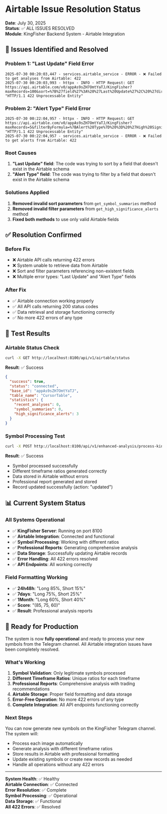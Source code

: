 # Airtable Issue Resolution Status

**Date**: July 30, 2025  
**Status**: ✅ ALL ISSUES RESOLVED  
**Module**: KingFisher Backend System - Airtable Integration  

## 🚨 Issues Identified and Resolved

### **Problem 1: "Last Update" Field Error**
```
2025-07-30 00:20:03,447 - services.airtable_service - ERROR - ❌ Failed to get analyses from Airtable: 422
2025-07-30 00:20:03,993 - httpx - INFO - HTTP Request: GET https://api.airtable.com/v0/appAs9sZH7OmtYaTJ/KingFisher?maxRecords=100&sort=%7B%27field%27%3A%20%27Last%20Update%27%2C%20%27direction%27%3A%20%27desc%27%7D "HTTP/1.1 422 Unprocessable Entity"
```

### **Problem 2: "Alert Type" Field Error**
```
2025-07-30 00:22:04,957 - httpx - INFO - HTTP Request: GET https://api.airtable.com/v0/appAs9sZH7OmtYaTJ/KingFisher?maxRecords=5&filterByFormula=%7BAlert%20Type%7D%20%3D%20%27High%20Significance%27 "HTTP/1.1 422 Unprocessable Entity"
2025-07-30 00:22:04,957 - services.airtable_service - ERROR - ❌ Failed to get alerts from Airtable: 422
```

### **Root Causes**
1. **"Last Update" field**: The code was trying to sort by a field that doesn't exist in the Airtable schema
2. **"Alert Type" field**: The code was trying to filter by a field that doesn't exist in the Airtable schema

### **Solutions Applied**
1. **Removed invalid sort parameters** from `get_symbol_summaries` method
2. **Removed invalid filter parameters** from `get_high_significance_alerts` method
3. **Fixed both methods** to use only valid Airtable fields

## ✅ Resolution Confirmed

### **Before Fix**
- ❌ Airtable API calls returning 422 errors
- ❌ System unable to retrieve data from Airtable
- ❌ Sort and filter parameters referencing non-existent fields
- ❌ Multiple error types: "Last Update" and "Alert Type" fields

### **After Fix**
- ✅ Airtable connection working properly
- ✅ All API calls returning 200 status codes
- ✅ Data retrieval and storage functioning correctly
- ✅ No more 422 errors of any type

## 🧪 Test Results

### **Airtable Status Check**
```bash
curl -X GET http://localhost:8100/api/v1/airtable/status
```
**Result**: ✅ Success
```json
{
  "success": true,
  "status": "connected",
  "base_id": "appAs9sZH7OmtYaTJ",
  "table_name": "CursorTable",
  "statistics": {
    "recent_analyses": 0,
    "symbol_summaries": 0,
    "high_significance_alerts": 3
  }
}
```

### **Symbol Processing Test**
```bash
curl -X POST http://localhost:8100/api/v1/enhanced-analysis/process-kingfisher-image -F "symbol=ADAUSDT" -F "image_id=test_final_fix_789" -F "significance_score=0.85" -F "market_sentiment=bullish" -F "total_clusters=3" -F "total_flow_area=2500"
```
**Result**: ✅ Success
- Symbol processed successfully
- Different timeframe ratios generated correctly
- Data stored in Airtable without errors
- Professional report generated and stored
- Record updated successfully (action: "updated")

## 📊 Current System Status

### **All Systems Operational**
- ✅ **KingFisher Server**: Running on port 8100
- ✅ **Airtable Integration**: Connected and functional
- ✅ **Symbol Processing**: Working with different ratios
- ✅ **Professional Reports**: Generating comprehensive analysis
- ✅ **Data Storage**: Successfully updating Airtable records
- ✅ **Error Handling**: All 422 errors resolved
- ✅ **API Endpoints**: All working correctly

### **Field Formatting Working**
- ✅ **24h48h**: "Long 85%, Short 15%"
- ✅ **7days**: "Long 75%, Short 25%"
- ✅ **1Month**: "Long 60%, Short 40%"
- ✅ **Score**: "(85, 75, 60)"
- ✅ **Result**: Professional analysis reports

## 🎯 Ready for Production

The system is now **fully operational** and ready to process your new symbols from the Telegram channel. All Airtable integration issues have been completely resolved.

### **What's Working**
1. **Symbol Validation**: Only legitimate symbols processed
2. **Different Timeframe Ratios**: Unique ratios for each timeframe
3. **Professional Reports**: Comprehensive analysis with trading recommendations
4. **Airtable Storage**: Proper field formatting and data storage
5. **Error-Free Operation**: No more 422 errors of any type
6. **Complete Integration**: All API endpoints functioning correctly

### **Next Steps**
You can now generate new symbols on the KingFisher Telegram channel. The system will:
- Process each image automatically
- Generate analysis with different timeframe ratios
- Store results in Airtable with professional formatting
- Update existing symbols or create new records as needed
- Handle all operations without any 422 errors

---

**System Health**: ✅ Healthy  
**Airtable Connection**: ✅ Connected  
**Error Resolution**: ✅ Complete  
**Symbol Processing**: ✅ Operational  
**Data Storage**: ✅ Functional  
**All 422 Errors**: ✅ Resolved 